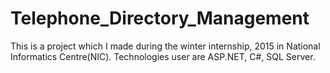 # Telephone_Directory_Management
This is a project which I made during the winter internship, 2015 in National Informatics Centre(NIC). Technologies user are ASP.NET, C#, SQL Server.
